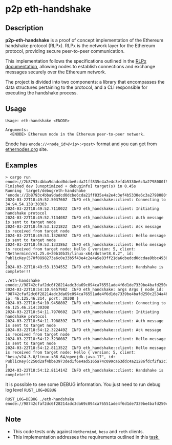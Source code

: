 # p2p eth-handshake

## Description

**p2p-eth-handshake** is a proof of concept implementation of the Ethereum handshake protocol (RLPx). RLPx is the network layer for the Ethereum protocol, providing secure peer-to-peer communication.

This implementation follows the specifications outlined in the [RLPx documentation](https://github.com/ethereum/devp2p/blob/master/rlpx.md), allowing nodes to establish connections and exchange messages securely over the Ethereum network.

The project is divided into two components: a library that encompasses the data structures pertaining to the protocol, and a CLI responsible for executing the handshake process.

## Usage

```
Usage: eth-handshake <ENODE>

Arguments:
  <ENODE> Ethereum node in the Ethereum peer-to-peer network.
```

Enode has `enode://<node_id>@<ip>:<post>` format and you can get from [ethernodes.org](https://ethernodes.org/node/c32e699c07bb16383dab918d7650a8644b334bbf2e900c99e2542c4b60e93f72087281eb06302f7142a274e769e86692bf82f48f9e3721f054549c69f9b51177) site.

## Examples

```
> cargo run enode://2b8793c4bba9dadcd0dcbe6cda21ff835e4a2e4c3ef4b5330e6c3a2798080f570e643665839e52518fbaee83a37042b22f73101ee279d60a3d763cebc67eaa95@34.94.54.138:30303
Finished dev [unoptimized + debuginfo] target(s) in 0.45s
Running `target/debug/eth-handshake 'enode://2b8793c4bba9dadcd0dcbe6cda21ff835e4a2e4c3ef4b5330e6c3a2798080f570e643665839e52518fbaee83a37042b22f73101ee279d60a3d763cebc67eaa95@34.94.54.138:30303'`
2024-03-22T18:49:52.503760Z  INFO eth_handshake::client: Connecting to 34.94.54.138:30303
2024-03-22T18:49:52.711002Z  INFO eth_handshake::client: Initiating handshake protocol
2024-03-22T18:49:52.713408Z  INFO eth_handshake::client: Auth message is sent to target node
2024-03-22T18:49:53.132182Z  INFO eth_handshake::client: Ack message is received from target node
2024-03-22T18:49:53.132689Z  INFO eth_handshake::client: Hello message is sent to target node
2024-03-22T18:49:53.133386Z  INFO eth_handshake::client: Hello message is received from target node: Hello { version: 5, client: "Nethermind/v1.25.4+20b10b35/linux-x64/dotnet8.0.2", id: PublicKey(570f0898273a6c0e33b5f43e4c2e4a5e83ff21da6cbedcd0dcdaa9bbc493872b95aa7ec6eb3c763d0ad679e21e10732fb24270a383eeba8f51529e836536640e) }
2024-03-22T18:49:53.133455Z  INFO eth_handshake::client: Handshake is complete!!!
```

```
./eth-handshake enode://98742cfaf2dc6f28214adc3da69c094ca76551ade4f6d1de7339be4bafd250c2534a4bee3d946495c43fd0e134e386fe8596bddff6d33c689c9591a1b07bf616@46.125.46.214:30308         
2024-03-22T18:54:10.945798Z  INFO eth_handshake: args Args { node_id: "98742cfaf2dc6f28214adc3da69c094ca76551ade4f6d1de7339be4bafd250c2534a4bee3d946495c43fd0e134e386fe8596bddff6d33c689c9591a1b07bf616", ip: 46.125.46.214, port: 30308 }
2024-03-22T18:54:10.945880Z  INFO eth_handshake::client: Connecting to 46.125.46.214:30308
2024-03-22T18:54:11.797060Z  INFO eth_handshake::client: Initiating handshake protocol
2024-03-22T18:54:11.798839Z  INFO eth_handshake::client: Auth message is sent to target node
2024-03-22T18:54:12.322449Z  INFO eth_handshake::client: Ack message is received from target node
2024-03-22T18:54:12.323008Z  INFO eth_handshake::client: Hello message is sent to target node
2024-03-22T18:54:12.811352Z  INFO eth_handshake::client: Hello message is received from target node: Hello { version: 5, client: "besu/v24.3.0/linux-x86_64/openjdk-java-17", id: PublicKey(c250d2af4bbe3973ded1f6e4ad5165a74c099ca63ddc4a21286fdcf2fa2c749816f67bb0a191959c683cd3f6dfbd9685fe86e334e1d03fc49564943dee4b4a53) }
2024-03-22T18:54:12.811414Z  INFO eth_handshake::client: Handshake is complete!!!
```

It is possible to see some DEBUG information. You just need to run debug log level `RUST_LOG=DEBUG`

```
RUST_LOG=DEBUG ./eth-handshake enode://98742cfaf2dc6f28214adc3da69c094ca76551ade4f6d1de7339be4bafd250c2534a4bee3d946495c43fd0e134e386fe8596bddff6d33c689c9591a1b07bf616@46.125.46.214:30308
```

## Note

- This code tests only against `Nethermind`, `besu` and `reth` clients.
- This implementation addresses the requirements outlined in this [task.](https://github.com/eqlabs/recruitment-exercises/blob/master/node-handshake.md)







